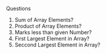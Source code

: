 
Questions
1. Sum of Array Elements?
2. Product of Array Elements?
3. Marks less than given Number?
4. First Largest Element in Array?
5. Seccond Largest Element in Array?
